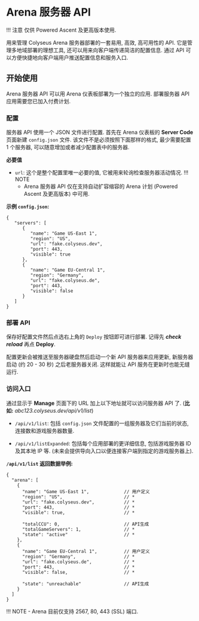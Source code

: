# Arena 服务器 API

!!! 注意
    仅供 Powered Ascent 及更高版本使用.

用来管理 Colyseus Arena 服务器部署的一套易用, 高效, 高可用性的 API. 它是管理多地域部署的理想工具, 还可以用来向客户端传递简洁的配置信息. 通过 API 可以方便快捷地向客户端用户推送配置信息和服务入口.

## 开始使用
Arena 服务器 API 可以用 Arena 仪表板部署为一个独立的应用. 部署服务器 API 应用需要您已加入付费计划.

### 配置
服务器 API 使用一个 JSON 文件进行配置. 首先在 Arena 仪表板的 **Server Code** 页面新建 `config.json` 文件. 该文件不是必须按照下面那样的格式, 最少需要配置 1 个服务器, 可以随意增加或者减少配置表中的服务器.

**必要值**

- `url`: 这个是整个配置里唯一必要的值, 它被用来轮询检查服务器活动情况.
!!! NOTE
    - Arena 服务器 API 仅在支持自动扩容缩容的 Arena 计划 (Powered Ascent 及更高版本) 中可用.

**示例 `config.json`:**
```
{
   "servers": [
      {
         "name": "Game US-East 1",
         "region": "US",
         "url": "fake.colyseus.dev",
         "port": 443,
         "visible": true
      },
      {
         "name": "Game EU-Central 1",
         "region": "Germany",
         "url": "fake.colyseus.de",
         "port": 443,
         "visible": false
      }
   ]
}
```

### 部署 API
保存好配置文件然后点选右上角的 `Deploy` 按钮即可进行部署. 记得先 ***check reload*** 再点 **Deploy**.

配置更新会被推送至服务器硬盘然后启动一个新 API 服务器来应用更新, 新服务器启动 (约 20 - 30 秒) 之后老服务器关闭. 这样就能让 API 服务在更新时也能无缝运行.

### 访问入口
通过显示于 **Manage** 页面下的 URL 加上以下地址就可以访问服务器 API 了.  (**比如:** *abc123.colyseus.dev/api/v1/list*)

- `/api/v1/list`: 包括 `config.json` 文件配置的一组服务器及它们当前的状态, 连接数和游戏服务器数量.

- `/api/v1/listExpanded`: 包括每个应用部署的更详细信息, 包括游戏服务器 ID 及其本地 IP 等. (未来会提供导向入口以便连接客户端到指定的游戏服务器上).


**`/api/v1/list` 返回数据举例:**
```
{
  "arena": [
    {
      "name": "Game US-East 1",             // 用户定义
      "region": "US",                       // *
      "url": "fake.colyseus.dev",           // *
      "port": 443,                          // *
      "visible": true,                      // *

      "totalCCU": 0,                        // API生成
      "totalGameServers": 1,                // *
      "state": "active"                     // *
    },
    {
      "name": "Game EU-Central 1",          // 用户定义
      "region": "Germany",                  // *
      "url": "fake.colyseus.de",            // *
      "port": 443,                          // *
      "visible": false,                     // *

      "state": "unreachable"                // API生成
    }
  ]
}
```
!!! NOTE
    - Arena 目前仅支持 2567, 80, 443 (SSL) 端口.
